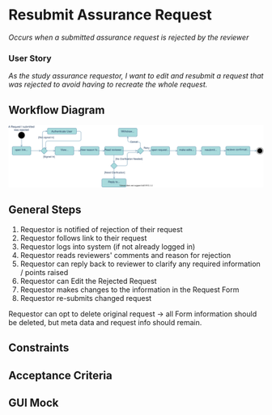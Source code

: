 # Resubmit Assurance Request
*Occurs when a submitted assurance request is rejected by the reviewer*

### User Story
_As the study assurance requestor, I want to edit and resubmit a request that was rejected to avoid having to recreate the whole request._

## Workflow Diagram
![Resubmit workflow](./diagrams/resubmitrequest.drawio.svg)

## General Steps
1. Requestor is notified of rejection of their request
2. Requestor follows link to their request
3. Requestor logs into system (if not already logged in)
4. Requestor reads reviewers' comments and reason for rejection
5. Requestor can reply back to reviewer to clarify any required information / points raised
6. Requestor can Edit the Rejected Request
7. Requestor makes changes to the information in the Request Form
8. Requestor re-submits changed request

Requestor can opt to delete original request ->
all Form information should be deleted, but meta data and request info should remain.

## Constraints

## Acceptance Criteria

## GUI Mock

